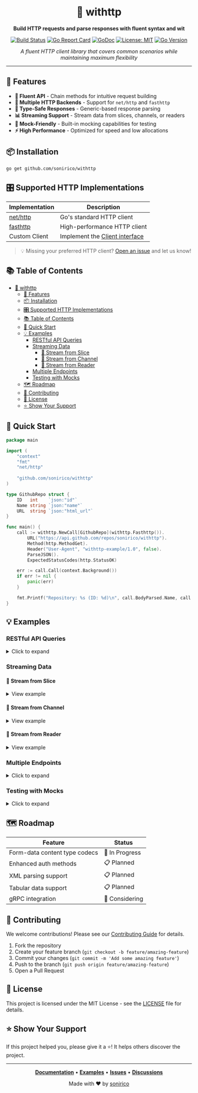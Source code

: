 <div align="center">

# 🎯 withttp

**Build HTTP requests and parse responses with fluent syntax and wit**

[![Build Status](https://github.com/sonirico/withttp/actions/workflows/go.yml/badge.svg)](https://github.com/sonirico/withttp/actions/workflows/go.yml)
[![Go Report Card](https://goreportcard.com/badge/github.com/sonirico/withttp)](https://goreportcard.com/report/github.com/sonirico/withttp)
[![GoDoc](https://godoc.org/github.com/sonirico/withttp?status.svg)](https://godoc.org/github.com/sonirico/withttp)
[![License: MIT](https://img.shields.io/badge/License-MIT-yellow.svg)](https://opensource.org/licenses/MIT)
[![Go Version](https://img.shields.io/badge/go-1.23+-blue.svg)](https://golang.org/dl/)

*A fluent HTTP client library that covers common scenarios while maintaining maximum flexibility*

</div>

---

## 🚀 Features

- **🔄 Fluent API** - Chain methods for intuitive request building
- **📡 Multiple HTTP Backends** - Support for `net/http` and `fasthttp`
- **🎯 Type-Safe Responses** - Generic-based response parsing
- **📊 Streaming Support** - Stream data from slices, channels, or readers
- **🧪 Mock-Friendly** - Built-in mocking capabilities for testing
- **⚡ High Performance** - Optimized for speed and low allocations

## 📦 Installation

```bash
go get github.com/sonirico/withttp
```

## 🎛️ Supported HTTP Implementations

| Implementation                                             | Description                                                                                     |
| ---------------------------------------------------------- | ----------------------------------------------------------------------------------------------- |
| [net/http](https://pkg.go.dev/net/http)                    | Go's standard HTTP client                                                                       |
| [fasthttp](https://pkg.go.dev/github.com/valyala/fasthttp) | High-performance HTTP client                                                                    |
| Custom Client                                              | Implement the [Client interface](https://github.com/sonirico/withttp/blob/main/endpoint.go#L43) |

> 💡 Missing your preferred HTTP client? [Open an issue](https://github.com/sonirico/withttp/issues/new) and let us know!

## 📚 Table of Contents

- [🎯 withttp](#-withttp)
  - [🚀 Features](#-features)
  - [📦 Installation](#-installation)
  - [🎛️ Supported HTTP Implementations](#️-supported-http-implementations)
  - [📚 Table of Contents](#-table-of-contents)
  - [🏁 Quick Start](#-quick-start)
  - [💡 Examples](#-examples)
    - [RESTful API Queries](#restful-api-queries)
    - [Streaming Data](#streaming-data)
      - [📄 Stream from Slice](#-stream-from-slice)
      - [📡 Stream from Channel](#-stream-from-channel)
      - [📖 Stream from Reader](#-stream-from-reader)
    - [Multiple Endpoints](#multiple-endpoints)
    - [Testing with Mocks](#testing-with-mocks)
  - [🗺️ Roadmap](#️-roadmap)
  - [🤝 Contributing](#-contributing)
  - [📄 License](#-license)
  - [⭐ Show Your Support](#-show-your-support)

## 🏁 Quick Start

```go
package main

import (
    "context"
    "fmt"
    "net/http"
    
    "github.com/sonirico/withttp"
)

type GithubRepo struct {
    ID   int    `json:"id"`
    Name string `json:"name"`
    URL  string `json:"html_url"`
}

func main() {
    call := withttp.NewCall[GithubRepo](withttp.Fasthttp()).
        URL("https://api.github.com/repos/sonirico/withttp").
        Method(http.MethodGet).
        Header("User-Agent", "withttp-example/1.0", false).
        ParseJSON().
        ExpectedStatusCodes(http.StatusOK)

    err := call.Call(context.Background())
    if err != nil {
        panic(err)
    }

    fmt.Printf("Repository: %s (ID: %d)\n", call.BodyParsed.Name, call.BodyParsed.ID)
}
```

## 💡 Examples

### RESTful API Queries

<details>
<summary>Click to expand</summary>

```go
type GithubRepoInfo struct {
  ID  int    `json:"id"`
  URL string `json:"html_url"`
}

func GetRepoInfo(user, repo string) (GithubRepoInfo, error) {
  call := withttp.NewCall[GithubRepoInfo](withttp.Fasthttp()).
    URL(fmt.Sprintf("https://api.github.com/repos/%s/%s", user, repo)).
    Method(http.MethodGet).
    Header("User-Agent", "withttp/0.5.1 See https://github.com/sonirico/withttp", false).
    ParseJSON().
    ExpectedStatusCodes(http.StatusOK)

  err := call.Call(context.Background())
  return call.BodyParsed, err
}

func main() {
  info, _ := GetRepoInfo("sonirico", "withttp")
  log.Println(info)
}
```

</details>

### Streaming Data

#### 📄 Stream from Slice

<details>
<summary>View example</summary>

[See full example](https://github.com/sonirico/withttp/blob/main/examples/request_stream/main.go)

```go
type metric struct {
  Time time.Time `json:"t"`
  Temp float32   `json:"T"`
}

func CreateStream() error {
  points := []metric{
    {Time: time.Unix(time.Now().Unix()-1, 0), Temp: 39},
    {Time: time.Now(), Temp: 40},
  }

  stream := withttp.Slice[metric](points)
  testEndpoint := withttp.NewEndpoint("webhook-site-request-stream-example").
    Request(withttp.BaseURL("https://webhook.site/24e84e8f-75cf-4239-828e-8bed244c0afb"))

  call := withttp.NewCall[any](withttp.Fasthttp()).
    Method(http.MethodPost).
    ContentType(withttp.ContentTypeJSONEachRow).
    RequestSniffed(func(data []byte, err error) {
      fmt.Printf("recv: '%s', err: %v", string(data), err)
    }).
    RequestStreamBody(withttp.RequestStreamBody[any, metric](stream)).
    ExpectedStatusCodes(http.StatusOK)

  return call.CallEndpoint(context.Background(), testEndpoint)
}
```

</details>

#### 📡 Stream from Channel

<details>
<summary>View example</summary>

[See full example](https://github.com/sonirico/withttp/blob/main/examples/request_stream/main.go)

```go
func CreateStreamChannel() error {
  points := make(chan metric, 2)

  go func() {
    points <- metric{Time: time.Unix(time.Now().Unix()-1, 0), Temp: 39}
    points <- metric{Time: time.Now(), Temp: 40}
    close(points)
  }()

  stream := withttp.Channel[metric](points)
  testEndpoint := withttp.NewEndpoint("webhook-site-request-stream-example").
    Request(withttp.BaseURL("https://webhook.site/24e84e8f-75cf-4239-828e-8bed244c0afb"))

  call := withttp.NewCall[any](withttp.Fasthttp()).
    Method(http.MethodPost).
    ContentType(withttp.ContentTypeJSONEachRow).
    RequestSniffed(func(data []byte, err error) {
      fmt.Printf("recv: '%s', err: %v", string(data), err)
    }).
    RequestStreamBody(withttp.RequestStreamBody[any, metric](stream)).
    ExpectedStatusCodes(http.StatusOK)

  return call.CallEndpoint(context.Background(), testEndpoint)
}
```

</details>

#### 📖 Stream from Reader

<details>
<summary>View example</summary>

[See full example](https://github.com/sonirico/withttp/blob/main/examples/request_stream/main.go)

```go
func CreateStreamReader() error {
  buf := bytes.NewBuffer(nil)

  go func() {
    buf.WriteString("{\"t\":\"2022-09-01T00:58:15+02:00\"")
    buf.WriteString(",\"T\":39}\n{\"t\":\"2022-09-01T00:59:15+02:00\",\"T\":40}\n")
  }()

  streamFactory := withttp.NewProxyStreamFactory(1 << 10)
  stream := withttp.NewStreamFromReader(buf, streamFactory)
  testEndpoint := withttp.NewEndpoint("webhook-site-request-stream-example").
    Request(withttp.BaseURL("https://webhook.site/24e84e8f-75cf-4239-828e-8bed244c0afb"))

  call := withttp.NewCall[any](withttp.NetHttp()).
    Method(http.MethodPost).
    RequestSniffed(func(data []byte, err error) {
      fmt.Printf("recv: '%s', err: %v", string(data), err)
    }).
    ContentType(withttp.ContentTypeJSONEachRow).
    RequestStreamBody(withttp.RequestStreamBody[any, []byte](stream)).
    ExpectedStatusCodes(http.StatusOK)

  return call.CallEndpoint(context.Background(), testEndpoint)
}
```

</details>

### Multiple Endpoints

<details>
<summary>Click to expand</summary>

Define reusable endpoint configurations for API consistency:

```go
var (
  githubApi = withttp.NewEndpoint("GithubAPI").
    Request(withttp.BaseURL("https://api.github.com/"))
)

type GithubRepoInfo struct {
  ID  int    `json:"id"`
  URL string `json:"html_url"`
}

func GetRepoInfo(user, repo string) (GithubRepoInfo, error) {
  call := withttp.NewCall[GithubRepoInfo](withttp.Fasthttp()).
    URI(fmt.Sprintf("repos/%s/%s", user, repo)).
    Method(http.MethodGet).
    Header("User-Agent", "withttp/0.5.1 See https://github.com/sonirico/withttp", false).
    HeaderFunc(func() (key, value string, override bool) {
      return "X-Date", time.Now().String(), true
    }).
    ParseJSON().
    ExpectedStatusCodes(http.StatusOK)

  err := call.CallEndpoint(context.Background(), githubApi)
  return call.BodyParsed, err
}

type GithubCreateIssueResponse struct {
  ID  int    `json:"id"`
  URL string `json:"url"`
}

func CreateRepoIssue(user, repo, title, body, assignee string) (GithubCreateIssueResponse, error) {
  type payload struct {
    Title    string `json:"title"`
    Body     string `json:"body"`
    Assignee string `json:"assignee"`
  }

  p := payload{Title: title, Body: body, Assignee: assignee}

  call := withttp.NewCall[GithubCreateIssueResponse](withttp.Fasthttp()).
    URI(fmt.Sprintf("repos/%s/%s/issues", user, repo)).
    Method(http.MethodPost).
    ContentType("application/vnd+github+json").
    Body(p).
    HeaderFunc(func() (key, value string, override bool) {
      return "Authorization", fmt.Sprintf("Bearer %s", "S3cret"), true
    }).
    ExpectedStatusCodes(http.StatusCreated)

  err := call.CallEndpoint(context.Background(), githubApi)
  log.Println("req body", string(call.Req.Body()))

  return call.BodyParsed, err
}

func main() {
  // Fetch repo info
  info, _ := GetRepoInfo("sonirico", "withttp")
  log.Println(info)

  // Create an issue
  res, err := CreateRepoIssue("sonirico", "withttp", "test", "This is a test", "sonirico")
  log.Println(res, err)
}
```

</details>

### Testing with Mocks

<details>
<summary>Click to expand</summary>

Easily test your HTTP calls with built-in mocking:

```go
var (
  exchangeListOrders = withttp.NewEndpoint("ListOrders").
    Request(withttp.BaseURL("http://example.com")).
    Response(
      withttp.MockedRes(func(res withttp.Response) {
        res.SetBody(io.NopCloser(bytes.NewReader(mockResponse)))
        res.SetStatus(http.StatusOK)
      }),
    )
  mockResponse = []byte(strings.TrimSpace(`
    {"amount": 234, "pair": "BTC/USDT"}
    {"amount": 123, "pair": "ETH/USDT"}`))
)

func main() {
  type Order struct {
    Amount float64 `json:"amount"`
    Pair   string  `json:"pair"`
  }

  res := make(chan Order)

  call := withttp.NewCall[Order](withttp.Fasthttp()).
    URL("https://github.com/").
    Method(http.MethodGet).
    Header("User-Agent", "withttp/0.5.1 See https://github.com/sonirico/withttp", false).
    ParseJSONEachRowChan(res).
    ExpectedStatusCodes(http.StatusOK)

  go func() {
    for order := range res {
      log.Println(order)
    }
  }()

  err := call.CallEndpoint(context.Background(), exchangeListOrders)
  if err != nil {
    panic(err)
  }
}
```

</details>

## 🗺️ Roadmap

| Feature                       | Status        |
| ----------------------------- | ------------- |
| Form-data content type codecs | 🔄 In Progress |
| Enhanced auth methods         | 📋 Planned     |
| XML parsing support           | 📋 Planned     |
| Tabular data support          | 📋 Planned     |
| gRPC integration              | 🤔 Considering |

## 🤝 Contributing

We welcome contributions! Please see our [Contributing Guide](CONTRIBUTING.md) for details.

1. Fork the repository
2. Create your feature branch (`git checkout -b feature/amazing-feature`)
3. Commit your changes (`git commit -m 'Add some amazing feature'`)
4. Push to the branch (`git push origin feature/amazing-feature`)
5. Open a Pull Request

## 📄 License

This project is licensed under the MIT License - see the [LICENSE](LICENSE) file for details.

## ⭐ Show Your Support

If this project helped you, please give it a ⭐! It helps others discover the project.

---

<div align="center">

**[Documentation](https://godoc.org/github.com/sonirico/withttp)** • 
**[Examples](https://github.com/sonirico/withttp/tree/main/examples)** • 
**[Issues](https://github.com/sonirico/withttp/issues)** • 
**[Discussions](https://github.com/sonirico/withttp/discussions)**

Made with ❤️ by [sonirico](https://github.com/sonirico)

</div>
